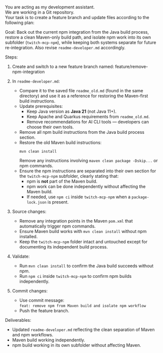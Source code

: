 You are acting as my development assistant.  
We are working in a Git repository.  
Your task is to create a feature branch and update files according to the following plan:

Goal: Back out the current npm integration from the Java build process, restore a clean Maven-only build path, and isolate npm work into its own subfolder (`twitch-mcp-npm`), while keeping both systems separate for future re-integration. Also revise `readme-developer.md` accordingly.

Steps:

1. Create and switch to a new feature branch named:
   feature/remove-npm-integration

2. In `readme-developer.md`:
   - Compare it to the saved file `readme_old.md` (found in the same directory) and use it as a reference for restoring the Maven-first build instructions.
   - Update prerequisites:
     * Keep Java version as **Java 21** (not Java 11+).
     * Keep Apache and Quarkus requirements from `readme_old.md`.
     * Remove recommendations for AI CLI tools — developers can choose their own tools.
   - Remove all npm build instructions from the Java build process section.
   - Restore the old Maven build instructions:  
     ```
     mvn clean install
     ```
     Remove any instructions involving `maven clean package -Dskip...` or npm commands.
   - Ensure the npm instructions are separated into their own section for the `twitch-mcp-npm` subfolder, clearly stating that:
     * npm is **not** part of the Maven build.
     * npm work can be done independently without affecting the Maven build.
     * If needed, use `npm ci` inside `twitch-mcp-npm` when a `package-lock.json` is present.

3. Source changes:
   - Remove any integration points in the Maven `pom.xml` that automatically trigger npm commands.
   - Ensure Maven build works with `mvn clean install` without npm installed.
   - Keep the `twitch-mcp-npm` folder intact and untouched except for documenting its independent build process.

4. Validate:
   - Run `mvn clean install` to confirm the Java build succeeds without npm.
   - Run `npm ci` inside `twitch-mcp-npm` to confirm npm builds independently.

5. Commit changes:
   - Use commit message:  
     `feat: remove npm from Maven build and isolate npm workflow`
   - Push the feature branch.

Deliverables:
- Updated `readme-developer.md` reflecting the clean separation of Maven and npm workflows.
- Maven build working independently.
- npm build working in its own subfolder without affecting Maven.
